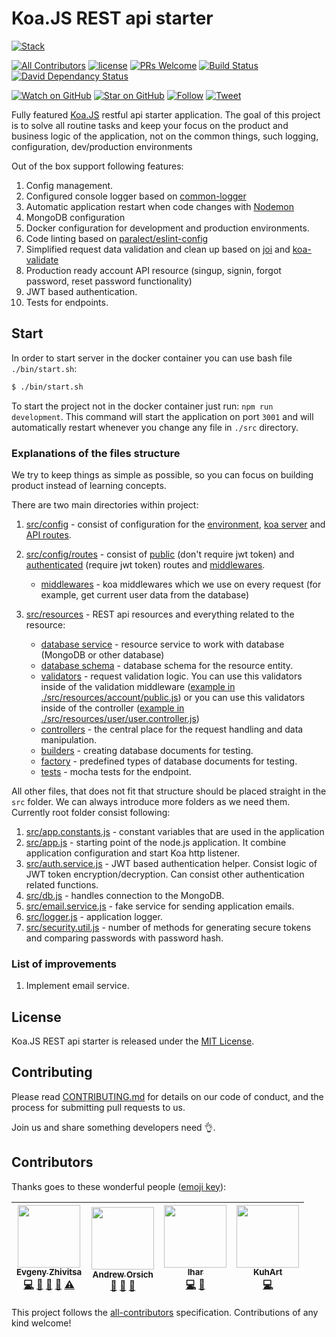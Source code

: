 # Koa.JS REST api starter

[![Stack](https://raw.githubusercontent.com/paralect/stack/master/stack-component-template/stack.png)](https://github.com/paralect/stack)

[![All Contributors](https://img.shields.io/badge/all_contributors-4-orange.svg?style=flat-square)](#contributors)
[![license](https://img.shields.io/github/license/mashape/apistatus.svg?style=flat-square)](LICENSE)
[![PRs Welcome](https://img.shields.io/badge/PRs-welcome-brightgreen.svg?style=flat-square)](http://makeapullrequest.com)
[![Build Status](http://product-stack-ci.paralect.com/api/badges/paralect/koa-api-starter/status.svg)](http://product-stack-ci.paralect.com/paralect/koa-api-starter)
[![David Dependancy Status](https://david-dm.org/paralect/koa-api-starter.svg)](https://david-dm.org/paralect/koa-api-starter)

[![Watch on GitHub](https://img.shields.io/github/watchers/paralect/koa-api-starter.svg?style=social&label=Watch)](https://github.com/paralect/koa-api-starter/watchers)
[![Star on GitHub](https://img.shields.io/github/stars/paralect/koa-api-starter.svg?style=social&label=Stars)](https://github.com/paralect/koa-api-starter/stargazers)
[![Follow](https://img.shields.io/twitter/follow/paralect.svg?style=social&label=Follow)](https://twitter.com/paralect)
[![Tweet](https://img.shields.io/twitter/url/https/github.com/paralect/koa-api-starter.svg?style=social)](https://twitter.com/intent/tweet?text=I%27m%20using%20Stack%20components%20to%20build%20my%20next%20product%20🚀.%20Check%20it%20out:%20https://github.com/paralect/stack)

Fully featured [Koa.JS](http://koajs.com/) restful api starter application.
The goal of this project is to solve all routine tasks and keep your focus on the product and business logic of the application, not on the common things, such logging, configuration, dev/production environments

Out of the box support following features:

1. Config management.
2. Configured console logger based on  [common-logger](https://www.npmjs.com/package/@paralect/common-logger)
3. Automatic application restart when code changes with [Nodemon](https://github.com/remy/nodemon)
4. MongoDB configuration
5. Docker configuration for development and production environments.
6. Code linting based on [paralect/eslint-config](https://github.com/paralect/eslint-config)
7. Simplified request data validation and clean up based on [joi](https://github.com/hapijs/joi) and [koa-validate](https://www.npmjs.com/package/koa-validate)
8. Production ready account API resource (singup, signin, forgot password, reset password functionality)
9. JWT based authentication.
10. Tests for endpoints.

## Start

In order to start server in the docker container you can use bash file `./bin/start.sh`:
```bash
$ ./bin/start.sh
```

To start the project not in the docker container just run: `npm run development`. This command will start the application on port `3001` and will automatically restart whenever you change any file in `./src` directory.

### Explanations of the files structure

We try to keep things as simple as possible, so you can focus on building product instead of learning concepts.

There are two main directories within project:

1. [src/config](./src/config) - consist of configuration for the [environment](./src/config/index.js), [koa server](./src/config/koa.js) and [API routes](./src/config/routes).
2. [src/config/routes](./src/config/routes) - consist of [public](./src/config/routes/public.js) (don't require jwt token) and [authenticated](./src/config/routes/authenticated.js) (require jwt token) routes and [middlewares](./src/config/routes/middlewares).    
    - [middlewares](./src/config/routes/middlewares) - koa middlewares which we use on every request (for example, get current user data from the database)

3. [src/resources](./src/resources) - REST api resources and everything related to the resource:
    - [database service](./src/resources/user/user.service.js) - resource service to work with database (MongoDB or other database)
    - [database schema](./src/resources/user/user.schema.js) - database schema for the resource entity.
    - [validators](./src/resources/account/validators/signup.validator.js) - request validation logic. You can use this validators inside of the validation middleware ([example in ./src/resources/account/public.js](./src/resources/account/public.js)) or you can use this validators inside of the controller ([example in ./src/resources/user/user.controller.js](./src/resources/user/user.controller.js))
    - [controllers](./src/resources/account/account.controller.js) - the central place for the request handling and data manipulation.
    - [builders](./src/resource/user/user.builder.js) - creating database documents for testing.
    - [factory](./src/resource/user/user.factory.js) - predefined types of database documents for testing.
    - [tests](./src/resource/user/user.spec.js) - mocha tests for the endpoint.

All other files, that does not fit that structure should be placed straight in the `src` folder. We can always introduce more folders as we need them. Currently root folder consist following:

1. [src/app.constants.js](./src/app.constants.js) - constant variables that are used in the application
2. [src/app.js](./src/app.js) - starting point of the node.js application. It combine application configuration and start Koa http listener.
3. [src/auth.service.js](./src/auth.service.js) - JWT based authentication helper. Consist logic of JWT token encryption/decryption. Can consist other authentication related functions.
4. [src/db.js](./src/db.js) - handles connection to the MongoDB.
5. [src/email.service.js](./src/email.service.js) - fake service for sending application emails.
6. [src/logger.js](./src/logger.js) - application logger.
7. [src/security.util.js](./src/security.util.js) - number of methods for generating secure tokens and comparing passwords with password hash.

### List of improvements

1. Implement email service.

## License

Koa.JS REST api starter is released under the [MIT License](LICENSE).

## Contributing

Please read [CONTRIBUTING.md](CONTRIBUTING.md) for details on our code of conduct, and the process for submitting pull requests to us.

Join us and share something developers need 👌.

## Contributors

Thanks goes to these wonderful people ([emoji key](https://github.com/kentcdodds/all-contributors#emoji-key)):

<!-- ALL-CONTRIBUTORS-LIST:START - Do not remove or modify this section -->
<!-- prettier-ignore -->
| [<img src="https://avatars2.githubusercontent.com/u/6461311?v=4" width="100px;"/><br /><sub><b>Evgeny Zhivitsa</b></sub>](https://github.com/ezhivitsa)<br />[💻](https://github.com/paralect/koa-api-starter/commits?author=ezhivitsa "Code") [📖](https://github.com/paralect/koa-api-starter/commits?author=ezhivitsa "Documentation") [🤔](#ideas-ezhivitsa "Ideas, Planning, & Feedback") [👀](#review-ezhivitsa "Reviewed Pull Requests") [⚠️](https://github.com/paralect/koa-api-starter/commits?author=ezhivitsa "Tests") | [<img src="https://avatars3.githubusercontent.com/u/681396?v=4" width="100px;"/><br /><sub><b>Andrew Orsich</b></sub>](http://paralect.com)<br />[📖](https://github.com/paralect/koa-api-starter/commits?author=anorsich "Documentation") [🤔](#ideas-anorsich "Ideas, Planning, & Feedback") [👀](#review-anorsich "Reviewed Pull Requests") | [<img src="https://avatars3.githubusercontent.com/u/2302873?v=4" width="100px;"/><br /><sub><b>Ihar</b></sub>](https://github.com/IharKrasnik)<br />[💻](https://github.com/paralect/koa-api-starter/commits?author=IharKrasnik "Code") [🤔](#ideas-IharKrasnik "Ideas, Planning, & Feedback") | [<img src="https://avatars3.githubusercontent.com/u/14125982?v=4" width="100px;"/><br /><sub><b>KuhArt</b></sub>](https://github.com/KuhArt)<br />[💻](https://github.com/paralect/koa-api-starter/commits?author=KuhArt "Code") |
| :---: | :---: | :---: | :---: |
<!-- ALL-CONTRIBUTORS-LIST:END -->

This project follows the [all-contributors](https://github.com/kentcdodds/all-contributors) specification. Contributions of any kind welcome!
